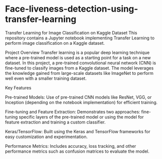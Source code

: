 # Face-liveness-detection-using-transfer-learning
Transfer Learning for Image Classification on Kaggle Dataset This repository contains a Jupyter notebook implementing Transfer Learning to perform image classification on a Kaggle dataset.

Project Overview
Transfer learning is a popular deep learning technique where a pre-trained model is used as a starting point for a task on a new dataset. In this project, a pre-trained convolutional neural network (CNN) is fine-tuned to classify images from a Kaggle dataset. The model leverages the knowledge gained from large-scale datasets like ImageNet to perform well even with a smaller training dataset.

Key Features

Pre-trained Models: Use of pre-trained CNN models like ResNet, VGG, or Inception (depending on the notebook implementation) for efficient training.

Fine-tuning and Feature Extraction: Demonstrates two approaches: fine-tuning specific layers of the pre-trained model or using the model for feature extraction and training a custom classifier.

Keras/TensorFlow: Built using the Keras and TensorFlow frameworks for easy customization and experimentation.

Performance Metrics: Includes accuracy, loss tracking, and other performance metrics such as confusion matrices to evaluate the model.
